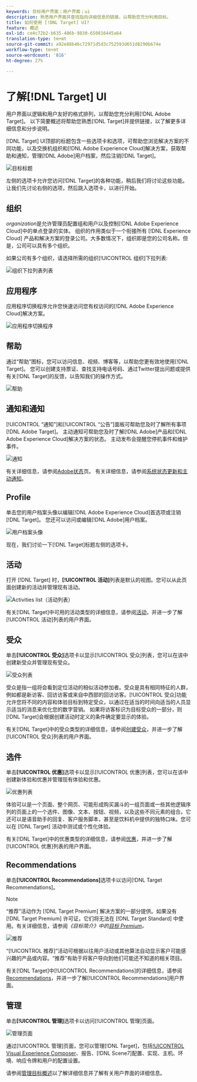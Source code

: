 ```yaml
---
keywords: 目标用户界面；用户界面；ui
description: 熟悉用户界面并查找指向详细信息的链接，以帮助您充分利用目标。
title: 如何使用 [!DNL Target] UI?
feature: 概述
exl-id: ce4c72b2-b635-406b-9830-650816445a64
translation-type: tm+mt
source-git-commit: a92e88b46c72971d5d3c752593d651d8290b674e
workflow-type: tm+mt
source-wordcount: '816'
ht-degree: 27%

---
```


# 了解[!DNL Target] UI

用户界面以逻辑和用户友好的格式排列，以帮助您充分利用[!DNL Adobe Target]。 以下简要概述将帮助您熟悉[!DNL Target]并提供链接，以了解更多详细信息和分步说明。

[!DNL Target] UI顶部的标题包含一些选项卡和选项，可帮助您浏览解决方案的不同功能，以及交换机组织和[!DNL Adobe Experience Cloud]解决方案，获取帮助和通知，管理[!DNL Adobe]用户档案，然后注销[!DNL Target]。

![目标标题](/help/c-intro/assets/target-header.png)

左侧的选项卡允许您访问[!DNL Target]的各种功能，稍后我们将讨论这些功能。 让我们先讨论右侧的选项，然后跳入选项卡，以进行开始。

## 组织

*organization*&#x200B;是允许管理员配置组和用户以及控制[!DNL Adobe Experience Cloud]中的单点登录的实体。 组织的作用类似于一个衔接所有 [!DNL Experience Cloud] 产品和解决方案的登录公司。大多数情况下，组织即是您的公司名称。但是，公司可以具有多个组织。

如果公司有多个组织，请选择所需的组织[!UICONTROL 组织]下拉列表:

![组织下拉列表列表](/help/c-intro/assets/organizations.png)

## 应用程序

应用程序切换程序允许您快速访问您有权访问的[!DNL Adobe Experience Cloud]解决方案。

![应用程序切换程序](/help/c-intro/assets/apps.png)

## 帮助

通过“帮助”图标，您可以访问信息、视频、博客等，以帮助您更有效地使用[!DNL Target]。 您可以创建支持票证、查找支持电话号码、通过Twitter提出问题或提供有关[!DNL Target]的反馈，以告知我们的操作方式。

![帮助](/help/c-intro/assets/help.png)

## 通知和通知

[!UICONTROL “通知”]和[!UICONTROL “公告”]面板可帮助您及时了解所有事项[!DNL Adobe Target]。 主动通知可帮助您及时了解[!DNL Adobe]产品和[!DNL Adobe Experience Cloud]解决方案的状态。 主动发布会提醒您停机事件和维护事件。

![通知](/help/c-intro/assets/notifications.png)

有关详细信息，请参阅[Adobe状态](https://status.adobe.com/)页。 有关详细信息，请参阅[系统状态更新和主动通知](/help/c-intro/assets/notifications.png)。

## Profile

单击您的用户档案头像以编辑[!DNL Adobe Experience Cloud]首选项或注销[!DNL Target]。 您还可以访问或编辑[!DNL Adobe]用户档案。

![用户档案头像](/help/c-intro/assets/change-language.png)

现在，我们讨论一下[!DNL Target]标题左侧的选项卡。

## 活动

打开 [!DNL Target] 时，**[!UICONTROL 活动]**&#x200B;列表是默认的视图。您可以从此页面创建新的活动并管理现有活动。

![Activities list（活动列表）](/help/c-intro/assets/activities-list.png)

有关[!DNL Target]中可用的活动类型的详细信息，请参阅[活动](/help/c-activities/activities.md)，并进一步了解[!UICONTROL 活动]列表的用户界面。

## 受众

单击&#x200B;**[!UICONTROL 受众]**&#x200B;选项卡以显示[!UICONTROL 受众]列表，您可以在该中创建新受众并管理现有受众。

![受众列表](/help/c-intro/assets/audience-list.png)

受众是指一组将会看到定位活动的相似活动参加者。受众是具有相同特征的人群，例如都是新访客、回访访客或来自中西部的回访访客。[!UICONTROL 受众]功能允许您将不同的内容和体验目标到特定受众，以通过在适当的时间向适当的人员显示适当的消息来优化您的数字营销。 如果将访客标识为目标受众的一部分，则[!DNL Target]会根据创建活动时定义的条件确定要显示的体验。

有关[!DNL Target]中的受众类型的详细信息，请参阅[创建受众](/help/c-target/c-audiences/create-audience.md)，并进一步了解[!UICONTROL 受众]列表的用户界面。

## 选件

单击&#x200B;**[!UICONTROL 优惠]**&#x200B;选项卡以显示[!UICONTROL 优惠]列表，您可以在该中创建新体验和优惠并管理现有体验和优惠。

![优惠列表](/help/c-intro/assets/offers.png)

体验可以是一个页面、整个网页、可能形成购买漏斗的一组页面或一些其他逻辑序列的页面上的一个选件、图像、文本、按钮、视频，以及这些不同元素的组合。它还可以是语音助手的回复、客户服务脚本，甚至是饮料机中提供的独特口味。您可以在 [!DNL Target] 活动中测试或个性化体验。

有关[!DNL Target]中的优惠类型的详细信息，请参阅[优惠](/help/c-experiences/c-manage-content/manage-content.md)，并进一步了解[!UICONTROL 优惠]列表的用户界面。

## Recommendations

单击&#x200B;**[!UICONTROL Recommendations]**&#x200B;选项卡以访问[!DNL Target Recommendations]。

>[!NOTE]
>
>“推荐”活动作为 [!DNL Target Premium] 解决方案的一部分提供。如果没有 [!DNL Target Premium] 许可证，它们将无法在 [!DNL Target Standard] 中使用。有关详细信息，请参阅&#x200B;*《目标简介》中的[目标 Premium](/help/c-intro/intro.md#premium)。*

![推荐](/help/c-intro/assets/recommendations.png)

“[!UICONTROL 推荐]”活动可根据以往用户活动或其他算法自动显示客户可能感兴趣的产品或内容。“推荐”有助于将客户导向到他们可能还不知道的相关项目。

有关[!DNL Target]中[!UICONTROL Recommendations]的详细信息，请参阅[Recommendations](/help/c-recommendations/recommendations.md)，并进一步了解[!UICONTROL Recommendations]用户界面。

## 管理

单击&#x200B;**[!UICONTROL 管理]**&#x200B;选项卡以访问[!UICONTROL 管理]页面。

![管理页面](/help/c-intro/assets/administration.png)

通过[!UICONTROL 管理]页面，您可以管理[!DNL Target]，包括[!UICONTROL  Visual Experience Composer](VEC)、报告、[!DNL Scene7]配置、实现、主机、环境、响应令牌和用户的配置设置。

请参阅[管理目标概述](/help/administrating-target/administrating-target.md)以了解详细信息并了解有关用户界面的详细信息。
